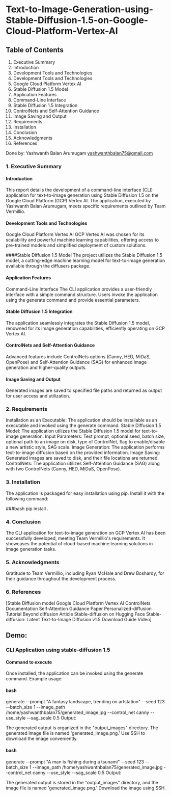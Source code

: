 # Text-to-Image-Generation-using-Stable-Diffusion-1.5-on-Google-Cloud-Platform-Vertex-AI

## Table of Contents

  1. Executive Summary
  2. Introduction
  3. Development Tools and Technologies
  4. Development Tools and Technologies
  5. Google Cloud Platform Vertex AI
  6. Stable Diffusion 1.5 Model
  7. Application Features
  8. Command-Line Interface
  9. Stable Diffusion 1.5 Integration
  10. ControlNets and Self-Attention Guidance
  11. Image Saving and Output
  12. Requirements
  13. Installation
  14. Conclusion
  15. Acknowledgments
  16. References

Done by:
Yashwanth Balan Arumugam
yashwanthbalan75@gmail.com

### 1. Executive Summary
#### Introduction
This report details the development of a command-line interface (CLI) application for text-to-image generation using Stable Diffusion 1.5 on the Google Cloud Platform (GCP) Vertex AI. The application, executed by Yashwanth Balan Arumugam, meets specific requirements outlined by Team Vermillio.

#### Development Tools and Technologies
Google Cloud Platform Vertex AI
GCP Vertex AI was chosen for its scalability and powerful machine learning capabilities, offering access to pre-trained models and simplified deployment of custom solutions.

####Stable Diffusion 1.5 Model
The project utilizes the Stable Diffusion 1.5 model, a cutting-edge machine learning model for text-to-image generation available through the diffusers package.

#### Application Features
Command-Line Interface
The CLI application provides a user-friendly interface with a simple command structure. Users invoke the application using the generate command and provide essential parameters.

#### Stable Diffusion 1.5 Integration
The application seamlessly integrates the Stable Diffusion 1.5 model, renowned for its image generation capabilities, efficiently operating on GCP Vertex AI.

#### ControlNets and Self-Attention Guidance
Advanced features include ControlNets options (Canny, HED, MiDaS, OpenPose) and Self-Attention Guidance (SAG) for enhanced image generation and higher-quality outputs.

#### Image Saving and Output
Generated images are saved to specified file paths and returned as output for user access and utilization.

### 2. Requirements
Installation as an Executable: The application should be installable as an executable and invoked using the generate command.
Stable Diffusion 1.5 Model: The application utilizes the Stable Diffusion 1.5 model for text-to-image generation.
Input Parameters: Text prompt, optional seed, batch size, optional path to an image on disk, type of ControlNet, flag to enable/disable a new artistic style, SAG scale.
Image Generation: The application performs text-to-image diffusion based on the provided information.
Image Saving: Generated images are saved to disk, and their file locations are returned.
ControlNets: The application utilizes Self-Attention Guidance (SAG) along with two ControlNets (Canny, HED, MiDaS, OpenPose).

### 3. Installation
The application is packaged for easy installation using pip. Install it with the following command:

###bash
pip install .


### 4. Conclusion
The CLI application for text-to-image generation on GCP Vertex AI has been successfully developed, meeting Team Vermillio's requirements. It showcases the potential of cloud-based machine learning solutions in image generation tasks.

### 5. Acknowledgments
Gratitude to Team Vermillio, including Ryan McHale and Drew Boshardy, for their guidance throughout the development process.

### 6. References
[Stable Diffusion model
Google Cloud Platform Vertex AI
ControlNets Documentation
Self-Attention Guidance Paper
Personalized-diffusion Tutorial
Beyond diffusion Article
Stable-diffusion on Hugging Face
Stable-diffusion: Latent Text-to-Image Diffusion
v1.5 Download Guide Video]


## Demo:
### CLI Application using stable-diffusion 1.5
#### Command to execute
Once installed, the application can be invoked using the generate command. Example usage:

#### bash
generate --prompt "A fantasy landscape, trending on artstation" --seed 123 --batch_size 1 --image_path /home/yashwanthbalan75/generated_image.jpg --control_net canny --use_style --sag_scale 0.5
Output:

The generated output is organized in the "output_images" directory. The generated image file is named 'generated_image.png.' Use SSH to download the image conveniently.

#### bash
generate --prompt "A man is fishing during a tsunami" --seed 123 --batch_size 1 --image_path /home/yashwanthbalan75/generated_image.jpg --control_net canny --use_style --sag_scale 0.5
Output:

The generated output is stored in the "output_images" directory, and the image file is named 'generated_image.png.' Download the image using SSH.
